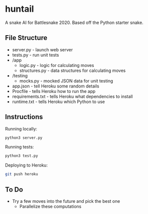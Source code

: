 # huntail

A snake AI for Battlesnake 2020. Based off the Python starter snake.

## File Structure

- server.py - launch web server
- tests.py - run unit tests
- /app
  - logic.py - logic for calculating moves
  - structures.py - data structures for calculating moves
- /testing
  - mocks.py - mocked JSON data for unit testing
- app.json - tell Heroku some random details
- Procfile - tells Heroku how to run the app
- requirements.txt - tells Heroku what dependencies to install
- runtime.txt - tells Heroku which Python to use

## Instructions

Running locally:

```bash
python3 server.py
```

Running tests:

```bash
python3 test.py
```

Deploying to Heroku:

```bash
git push heroku
```

## To Do

- Try a few moves into the future and pick the best one
  - Parallelize these computations
